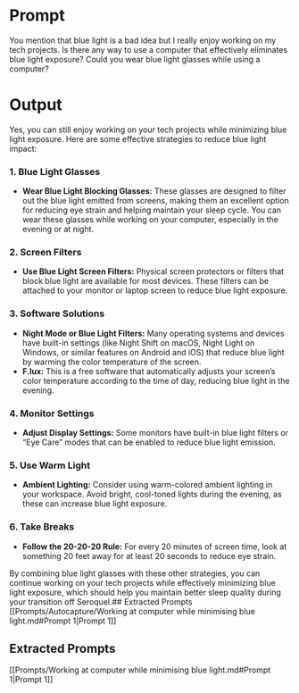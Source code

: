 # Prompt

You mention that blue light is a bad idea but I really enjoy working on my tech projects. Is there any way to use a computer that effectively eliminates blue light exposure? Could you wear blue light glasses while using a computer?

# Output

Yes, you can still enjoy working on your tech projects while minimizing blue light exposure. Here are some effective strategies to reduce blue light impact:

### 1. **Blue Light Glasses**
   - **Wear Blue Light Blocking Glasses:** These glasses are designed to filter out the blue light emitted from screens, making them an excellent option for reducing eye strain and helping maintain your sleep cycle. You can wear these glasses while working on your computer, especially in the evening or at night.

### 2. **Screen Filters**
   - **Use Blue Light Screen Filters:** Physical screen protectors or filters that block blue light are available for most devices. These filters can be attached to your monitor or laptop screen to reduce blue light exposure.

### 3. **Software Solutions**
   - **Night Mode or Blue Light Filters:** Many operating systems and devices have built-in settings (like Night Shift on macOS, Night Light on Windows, or similar features on Android and iOS) that reduce blue light by warming the color temperature of the screen.
   - **F.lux:** This is a free software that automatically adjusts your screen’s color temperature according to the time of day, reducing blue light in the evening.

### 4. **Monitor Settings**
   - **Adjust Display Settings:** Some monitors have built-in blue light filters or “Eye Care” modes that can be enabled to reduce blue light emission.

### 5. **Use Warm Light**
   - **Ambient Lighting:** Consider using warm-colored ambient lighting in your workspace. Avoid bright, cool-toned lights during the evening, as these can increase blue light exposure.

### 6. **Take Breaks**
   - **Follow the 20-20-20 Rule:** For every 20 minutes of screen time, look at something 20 feet away for at least 20 seconds to reduce eye strain.

By combining blue light glasses with these other strategies, you can continue working on your tech projects while effectively minimizing blue light exposure, which should help you maintain better sleep quality during your transition off Seroquel.## Extracted Prompts
[[Prompts/Autocapture/Working at computer while minimising blue light.md#Prompt 1|Prompt 1]]





## Extracted Prompts
[[Prompts/Working at computer while minimising blue light.md#Prompt 1|Prompt 1]]
